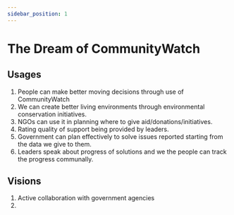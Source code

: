 ```yaml
---
sidebar_position: 1
---
```


# The Dream of CommunityWatch

## Usages

1. People can make better moving decisions through use of CommunityWatch
2. We can create better living environments through environmental conservation initiatives.
3. NGOs can use it in planning where to give aid/donations/initiatives. 
4. Rating quality of support being provided by leaders.
5. Government can plan effectively to solve issues reported starting from the data we give to them.
6. Leaders speak about progress of solutions and we the people can track the progress communally.

## Visions
1. Active collaboration with government agencies
2. 